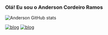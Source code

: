 
### Olá! Eu sou o Anderson Cordeiro Ramos

![Anderson GitHub stats](https://github-readme-stats.vercel.app/api?username=AndersonCordeiroRamos&show_icons=true&theme=radical)

[![blog](https://img.shields.io/badge/Instagram-E4405F?style=for-the-badge&logo=instagram&logoColor=white)](https://www.instagram.com/andersonramos146/) [![blog](https://img.shields.io/badge/LinkedIn-0077B5?style=for-the-badge&logo=linkedin&logoColor=white)](https://www.linkedin.com/in/anderson-cordeiro-6255072b1/)


